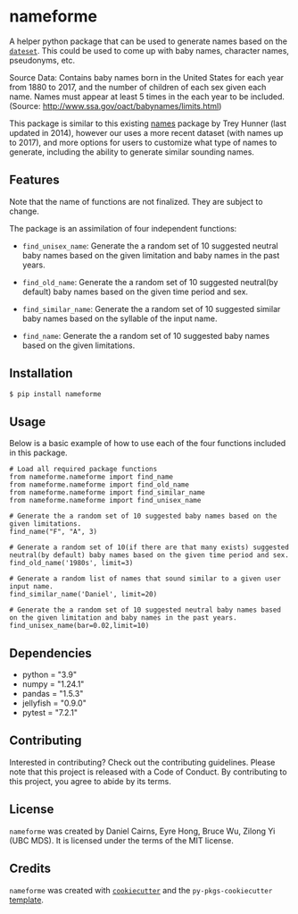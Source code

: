 # nameforme

A helper python package that can be used to generate names based on the [`dateset`](https://raw.githubusercontent.com/rfordatascience/tidytuesday/master/data/2022/2022-03-22/babynames.csv). This could be used to come up with baby names, character names, pseudonyms, etc. 

Source Data: Contains baby names born in the United States for each year from 1880 to 2017, and the number of children of each sex given each name. Names must appear at least 5 times in the each year to be included. (Source: http://www.ssa.gov/oact/babynames/limits.html)

This package is similar to this existing [names](https://pypi.org/project/names/) package by Trey Hunner (last updated in 2014), however our uses a more recent dataset (with names up to 2017), and more options for users to customize what type of names to generate, including the ability to generate similar sounding names.

## Features
Note that the name of functions are not finalized. They are subject to change.

The package is an assimilation of four independent functions:

- `find_unisex_name`: Generate the a random set of 10 suggested neutral baby names based on the given limitation and baby names in the past years.

- `find_old_name`: Generate the a random set of 10 suggested neutral(by default) baby names based on the given time period and sex.

- `find_similar_name`: Generate the a random set of 10 suggested similar baby names based on the syllable of the input name. 

- `find_name`: Generate the a random set of 10 suggested baby names based on the given limitations.

## Installation

```bash
$ pip install nameforme
```

## Usage

Below is a basic example of how to use each of the four functions included in this package.

```
# Load all required package functions
from nameforme.nameforme import find_name
from nameforme.nameforme import find_old_name
from nameforme.nameforme import find_similar_name
from nameforme.nameforme import find_unisex_name

# Generate the a random set of 10 suggested baby names based on the given limitations.
find_name("F", "A", 3)

# Generate a random set of 10(if there are that many exists) suggested neutral(by default) baby names based on the given time period and sex.
find_old_name('1980s', limit=3)

# Generate a random list of names that sound similar to a given user input name.
find_similar_name('Daniel', limit=20)

# Generate the a random set of 10 suggested neutral baby names based on the given limitation and baby names in the past years.
find_unisex_name(bar=0.02,limit=10)
```

## Dependencies
- python = "3.9"
- numpy = "1.24.1"
- pandas = "1.5.3"
- jellyfish = "0.9.0"
- pytest = "7.2.1"

## Contributing

Interested in contributing? Check out the contributing guidelines. Please note that this project is released with a Code of Conduct. By contributing to this project, you agree to abide by its terms.

## License

`nameforme` was created by Daniel Cairns, Eyre Hong, Bruce Wu, Zilong Yi (UBC MDS). It is licensed under the terms of the MIT license.

## Credits

`nameforme` was created with [`cookiecutter`](https://cookiecutter.readthedocs.io/en/latest/) and the `py-pkgs-cookiecutter` [template](https://github.com/py-pkgs/py-pkgs-cookiecutter).
